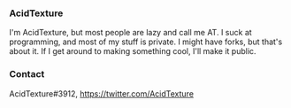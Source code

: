 ### AcidTexture

I'm AcidTexture, but most people are lazy and call me AT. I suck at programming, and most of my stuff is private. I might have forks, but that's about it. If I get around to making something cool, I'll make it public.

### Contact

AcidTexture#3912,
https://twitter.com/AcidTexture
